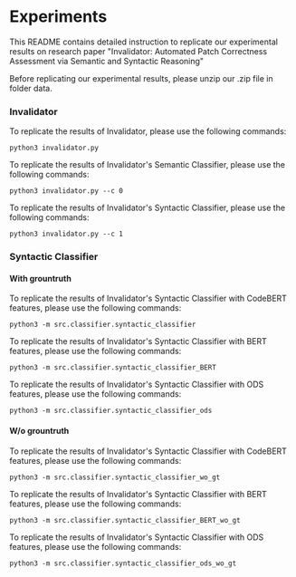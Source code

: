 # Experiments
This README contains detailed instruction to replicate our experimental results on research paper "Invalidator: Automated Patch Correctness Assessment via Semantic and Syntactic Reasoning"

Before replicating our experimental results, please  unzip our .zip file in folder data.

### Invalidator
To replicate the results of Invalidator, please use the following commands:
```
python3 invalidator.py
```
To replicate the results of Invalidator's Semantic Classifier, please use the following commands:
```
python3 invalidator.py --c 0
```
To replicate the results of Invalidator's Syntactic Classifier, please use the following commands:
```
python3 invalidator.py --c 1
```

### Syntactic Classifier

#### With grountruth
To replicate the results of Invalidator's Syntactic Classifier with CodeBERT features, please use the following commands:
```
python3 -m src.classifier.syntactic_classifier
```
To replicate the results of Invalidator's Syntactic Classifier with BERT features, please use the following commands:
```
python3 -m src.classifier.syntactic_classifier_BERT
```
To replicate the results of Invalidator's Syntactic Classifier with ODS features, please use the following commands:
```
python3 -m src.classifier.syntactic_classifier_ods
```

#### W/o grountruth
To replicate the results of Invalidator's Syntactic Classifier with CodeBERT features, please use the following commands:
```
python3 -m src.classifier.syntactic_classifier_wo_gt
```
To replicate the results of Invalidator's Syntactic Classifier with BERT features, please use the following commands:
```
python3 -m src.classifier.syntactic_classifier_BERT_wo_gt
```
To replicate the results of Invalidator's Syntactic Classifier with ODS features, please use the following commands:
```
python3 -m src.classifier.syntactic_classifier_ods_wo_gt
```